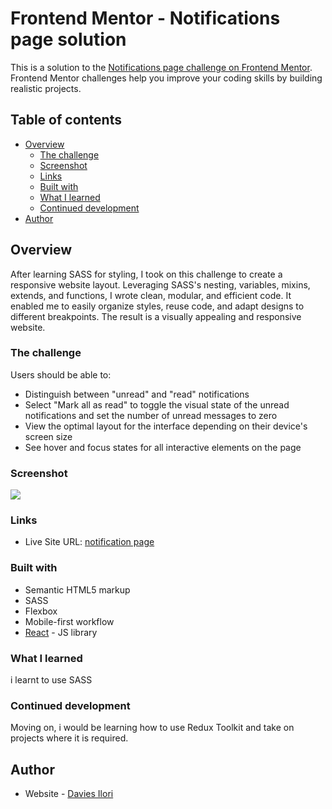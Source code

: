 # Frontend Mentor - Notifications page solution

This is a solution to the [Notifications page challenge on Frontend Mentor](https://www.frontendmentor.io/challenges/notifications-page-DqK5QAmKbC). Frontend Mentor challenges help you improve your coding skills by building realistic projects. 

## Table of contents

- [Overview](#overview)
  - [The challenge](#the-challenge)
  - [Screenshot](#screenshot)
  - [Links](#links)
  - [Built with](#built-with)
  - [What I learned](#what-i-learned)
  - [Continued development](#continued-development)
- [Author](#author)


## Overview
After learning SASS for styling, I took on this challenge to create a responsive website layout. Leveraging SASS's nesting, variables, mixins, extends, and functions, I wrote clean, modular, and efficient code. It enabled me to easily organize styles, reuse code, and adapt designs to different breakpoints. The result is a visually appealing and responsive website.

### The challenge

Users should be able to:

- Distinguish between "unread" and "read" notifications
- Select "Mark all as read" to toggle the visual state of the unread notifications and set the number of unread messages to zero
- View the optimal layout for the interface depending on their device's screen size
- See hover and focus states for all interactive elements on the page

### Screenshot

![](./assets/images/Screenshot%20(88).png)


### Links

- Live Site URL: [notification page](https://notifications-page-sooty.vercel.app/)


### Built with

- Semantic HTML5 markup
- SASS
- Flexbox
- Mobile-first workflow
- [React](https://reactjs.org/) - JS library


### What I learned
 i learnt to use SASS 

### Continued development

Moving on, i would be learning how to use Redux Toolkit and take on projects where it is required.


## Author

- Website - [Davies Ilori](https://daviez01.github.io/My-Portfolio/)

